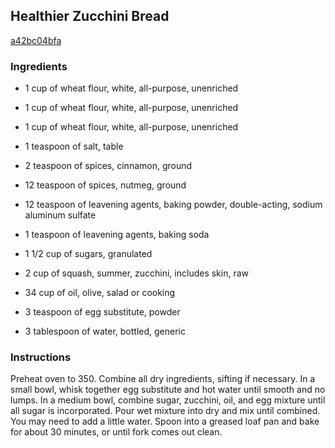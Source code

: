 ## Healthier Zucchini Bread

[a42bc04bfa](http://www.food.com/recipe/healthier-zucchini-bread-321762)

### Ingredients

 - 1 cup of wheat flour, white, all-purpose, unenriched

 - 1 cup of wheat flour, white, all-purpose, unenriched

 - 1 cup of wheat flour, white, all-purpose, unenriched

 - 1 teaspoon of salt, table

 - 2 teaspoon of spices, cinnamon, ground

 - 12 teaspoon of spices, nutmeg, ground

 - 12 teaspoon of leavening agents, baking powder, double-acting, sodium aluminum sulfate

 - 1 teaspoon of leavening agents, baking soda

 - 1 1/2 cup of sugars, granulated

 - 2 cup of squash, summer, zucchini, includes skin, raw

 - 34 cup of oil, olive, salad or cooking

 - 3 teaspoon of egg substitute, powder

 - 3 tablespoon of water, bottled, generic

### Instructions

Preheat oven to 350. Combine all dry ingredients, sifting if necessary. In a small bowl, whisk together egg substitute and hot water until smooth and no lumps. In a medium bowl, combine sugar, zucchini, oil, and egg mixture until all sugar is incorporated. Pour wet mixture into dry and mix until combined. You may need to add a little water. Spoon into a greased loaf pan and bake for about 30 minutes, or until fork comes out clean.